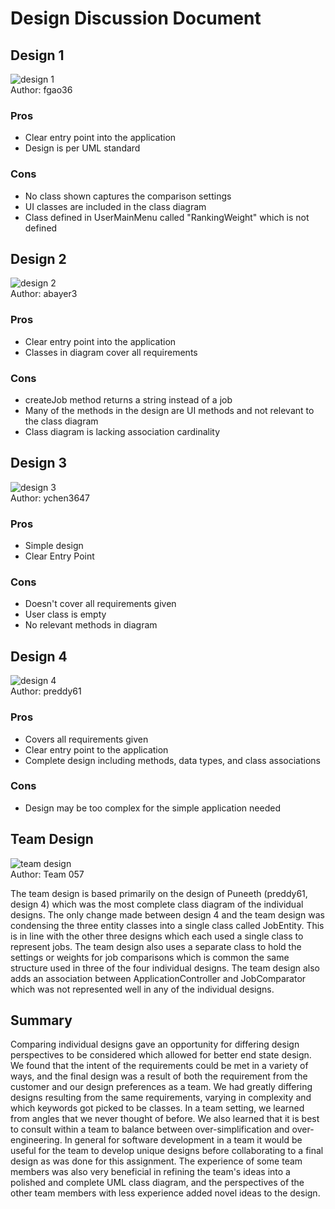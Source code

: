 # Design Discussion Document

## Design 1
![design 1](./design1.png)</br>
Author: fgao36

### Pros
* Clear entry point into the application
* Design is per UML standard

### Cons
* No class shown captures the comparison settings
* UI classes are included in the class diagram
* Class defined in UserMainMenu called "RankingWeight" which is not defined

## Design 2
![design 2](./design2.png)</br>
Author: abayer3

### Pros
* Clear entry point into the application
* Classes in diagram cover all requirements

### Cons
* createJob method returns a string instead of a job
* Many of the methods in the design are UI methods and not relevant to the class diagram
* Class diagram is lacking association cardinality

## Design 3
![design 3](./design3.png)</br>
Author: ychen3647

### Pros
* Simple design
* Clear Entry Point

### Cons
* Doesn't cover all requirements given
* User class is empty
* No relevant methods in diagram

## Design 4
![design 4](./design4.png)</br>
Author: preddy61

### Pros
* Covers all requirements given
* Clear entry point to the application
* Complete design including methods, data types, and class associations

### Cons
* Design may be too complex for the simple application needed

## Team Design
![team design](./design-team.png)</br>
Author: Team 057

The team design is based primarily on the design of Puneeth (preddy61, design 4)
which was the most complete class diagram of the individual designs. The only 
change made between design 4 and the team design was condensing the three entity 
classes into a single class called JobEntity. This is in line with the other three
designs which each used a single class to represent jobs. The team design also 
uses a separate class to hold the settings or weights for job comparisons which is
common the same structure used in three of the four individual designs. The team 
design also adds an association between ApplicationController and JobComparator
which was not represented well in any of the individual designs.

## Summary
Comparing individual designs gave an opportunity for differing design perspectives 
to be considered which allowed for better end state design. We found that the intent
of the requirements could be met in a variety of ways, and the final design was 
a result of both the requirement from the customer and our design preferences as a
team. We had greatly differing designs resulting from the same requirements, varying in 
complexity and which keywords got picked to be classes. In a team setting, we learned from
angles that we never thought of before. We also learned that it is best to consult
within a team to balance between over-simplification and over-engineering. 
In general for software development in a team it would be useful for the team 
to develop unique designs before collaborating to a final design as was done for this
assignment. The experience of some team members was also very beneficial in refining 
the team's ideas into a polished and complete UML class diagram, and the perspectives
of the other team members with less experience added novel ideas to the design.
